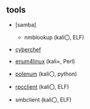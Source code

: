 ## tools
- [samba]
  - nmblookup (kali〇, ELF)

- [cyberchef](https://github.com/gchq/CyberChef)
- [enum4linux](https://github.com/CiscoCXSecurity/enum4linux) (kali×, Perl)
- [polenum](https://github.com/Wh1t3Fox/polenum/tree/master) (kali〇, python)
- [rpcclient](https://github.com/samba-team/samba/tree/e4e3f05cd7d6fdc98a24f592a099f7d24136788d/source3/rpcclient) (kali〇, ELF)
- smbclient (kali〇, ELF)
